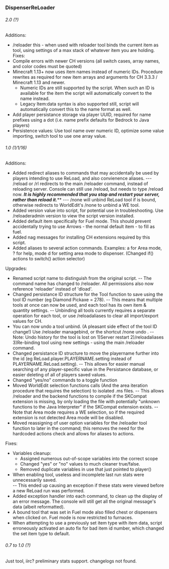 ### DispenserReLoader

###### 2.0 (?)
Additions:
- /reloader this - when used with reloader tool binds the current item as tool, using settings of a max stack of whatever item you are holding.
Fixes:
- Compile errors with newer CH versions (all switch cases, array names, and color codes must be quoted)
- Minecraft 1.13+ now uses item names instead of numeric IDs. Procedure rewrites as required for new item arrays and arguments for CH 3.3.3 / Minecraft 1.13 and newer.
	- Numeric IDs are still supported by the script. When such an ID is available for the item the script will automatically convert to the name instead.
	- Legacy Item:data syntax is also supported still, script will automatically convert this to the name format as well.
- Add player persistance storage via player UUID, required for name prefixes using a dot (i.e. name prefix defaults for Bedrock to Java players)
- Persistence values: Use tool name over numeric ID, optimize some value importing, switch tool to use one array value.


###### 1.0 (1/1/16)
Additions:
- Added redirect aliases to commands that may accidentally be used by players intending to use ReLoad, and also convienence aliases.
	--- /reload or /rl redirects to the main /reloader command, instead of reloading server. Console can still use /reload, but needs to type /reload now.
	*********It is highly recommended that you stop and restart your server, rather than reload it.***********
	--- /none will unbind ReLoad tool if is bound, otherwise redirects to WorldEdit's /none to unbind a WE tool.
- Added version value into script, for potential use in troubleshooting. Use /reloaderadmin version to view the script version installed.
- Added default item specifically for Fuel mode. This should prevent accidentally trying to use Arrows - the normal default item - to fill as fuel.
- Added nag messages for installing CH extensions required by this script.
- Added aliases to several action commands. Examples: a for Area mode, ? for help, mode d for setting area mode to dispenser. (Changed if() actions to switch() action selector)

Upgrades:
- Renamed script name to distinguish from the original script.
	-- The command name has changed to /reloader. All permissions also now reference 'reloader' instead of 'dload'.
- Changed persistance ID structure for the Tool function to save using the tool ID number (eg Diamond Pickaxe = 278). 
	-- This means that multiple tools at once can now be used, and each tool has its own item & quantity settings.
	-- Unbinding all tools currently requires a separate operation for each tool, or use /reloadaliases to clear all import/export values for CH.
- You can now undo a tool unbind. (A pleasant side effect of the tool ID change!) Use /reloader managebind, or the shortcut /none undo .
	-- Note: Undo history for the tool is lost on 1)Server restart 2)/reloadaliases 3)Re-binding tool using new settings - using the main /reloader command.
- Changed persistance ID structure to move the playername further into the id (eg ReLoad.player.PLAYERNAME.setting instead of PLAYERNAME.ReLoad.setting).
	-- This allows for easier manual searching of any player-specific value in the Persistance database, or easier deleting of all of players saved values.
- Changed "yes/no" commands to a toggle function
- Moved WorldEdit selection functions calls (And the area iteration procedure that requires the selection) to isolated .ms files.
	-- This allows /reloader and the backend functions to compile if the SKCompat extension is missing, by only loading the file with potentially "unknown functions to the Java Interpreter" if the SKCompat extension exists. 
	-- Note that Area mode requires a WE selection, so if the required extension is not detected Area mode will be disabled.
- Moved reassigning of user option variables for the /reloader tool function to later in the command; this removes the need for the hardcoded actions check and allows for aliases to actions.

Fixes:
- Variables cleanup: 
	- Assigned numerous out-of-scope variables into the correct scope
	- Changed "yes" or "no" values to much cleaner true/false.
	- Removed duplicate variables in use that just pointed to player()
- When enabling tool, useless and incomplete last run stats were unnecessarily saved.  
	-- This ended up causing an exception if these stats were viewed before a new ReLoad run was performed.
- Added exception handler into each command, to clean up the display of an error message. The console will still get all the original message's data (albeit reformatted).
- A bound tool that was set in Fuel mode also filled chest or dispensers when clicked on. Fuel mode is now restricted to furnaces.
- When attempting to use a previously set item type with item data, script erroneously activated an auto fix for bad item id number, which changed the set item type to default.

###### 0.7 to 1.0 (?)
Just tool, iirc? preliminary stats support. changelogs not found.